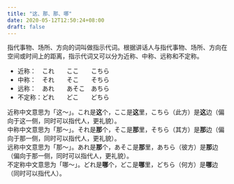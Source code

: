 ```yaml
---
title: "这、那、那、哪"
date: 2020-05-12T12:50:24+08:00
draft: false
---
```


指代事物、场所、方向的词叫做指示代词。根据讲话人与指代事物、场所、方向在空间或时间上的距离，指示代词又可以分为近称、中称、远称和不定称。

- 近称：　これ　　ここ　　こちら
- 中称：　それ　　そこ　　そちら
- 远称：　あれ　　あそこ　あちら
- 不定称：どれ　　どこ　　どちら

近称中文意思为「这～」。これ是**这**个，ここ是**这**里，こちら（此方）是**这**边（偏向于这一侧，同时可以指代人，更礼貌）。  
中称中文意思为「那～」。それ是**那**个，そこ是**那**里，そちら（其方）是**那**边（偏向于那一侧，同时可以指代人，更礼貌）。  
远称中文意思为「那～」。あれ是**那**个，あそこ是**那**里，あちら（彼方）是**那**边（偏向于那一侧，同时可以指代人，更礼貌）。  
不定称中文意思为「哪～」。どれ是**哪**个，どこ是**哪**里，どちら（何方）是**哪**边（同时可以指代人）。
